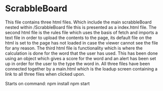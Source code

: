 # ScrabbleBoard
This file contains three html files. Which include the main scrabbleBoard nested within /ScrabbleBoard file this is presented as a index.html file.
The second html file is the rules file which uses the basis of fetch and imports a text file in order to upload the contents to the page, its default file on the html is set to the page has not loaded 
in case the viewer cannot see the file for any reason.
The third html file is functionality which is where the calculation is done for the word that the user has used. This has been done using an object which gives a score for the word and an alert has been set up in order for the user to the type the word in.
All three files have been connected together by a main.html which is the loadup screen containing a link to all three files when clicked upon.

Starts on command:
npm install
npm start
